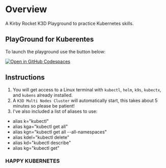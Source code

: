 # Overview
A Kirby Rocket K3D Playground to practice Kubernetes skills.

## PlayGround for Kuberentes

To launch the playground use the button below:

[![Open in GitHub Codespaces](https://github.com/codespaces/badge.svg)](https://github.com/codespaces/new?hide_repo_select=true&ref=main&repo=740106147&skip_quickstart=true&machine=standardLinux32gb&devcontainer_path=.devcontainer%2Fdevcontainer.json&geo=SoutheastAsia)

## Instructions

1. You will get access to a Linux terminal with `kubectl`, `helm`, `k9s`, `kubectx`, and `kubens` already installed.
2. A `K3D Multi Nodes Cluster` will automatically start, this takes about 5 minutes so please be patient!
3. I've also included a list of aliases to use:
- alias k="kubectl"
- alias kga="kubectl get all"
- alias kgn="kubectl get all --all-namespaces"
- alias kdel="kubectl delete"
- alias kd="kubectl describe"
- alias kg="kubectl get"

### HAPPY KUBERNETES ###